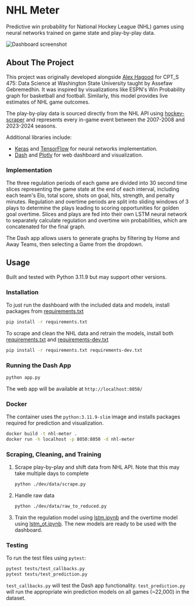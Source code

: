 # NHL Meter
Predictive win probability for National Hockey League (NHL) games using neural networks trained on game state and play-by-play data.

![Dashboard screenshot](./dashboard.png)

<!-- ABOUT THE PROJECT -->
## About The Project

This project was originally developed alongside [Alex Hagood](https://github.com/AlexHagood) for CPT_S 475: Data Science at Washington State University taught by Assefaw Gebremedhin.
It was inspired by visualizations like ESPN's Win Probability graph for basketball and football.
Similarly, this model provides live estimates of NHL game outcomes.

The play-by-play data is sourced directly from the NHL API using [hockey-scraper](https://github.com/HarryShomer/Hockey-Scraper) and represents every in-game event between the 2007-2008 and 2023-2024 seasons.

Additional libraries include:
- [Keras](https://keras.io/) and [TensorFlow](https://www.tensorflow.org/) for neural networks implementation.
- [Dash](https://dash.plotly.com/) and [Plotly](https://plotly.com/) for web dashboard and visualization.

### Implementation

The three regulation periods of each game are divided into 30 second time slices representing the game state at the end of each interval, including each team's Elo, total score, shots on goal, hits, strength, and penalty minutes.
Regulation and overtime periods are split into sliding windows of 3 plays to determine the plays leading to scoring opportunities for golden goal overtime.
Slices and plays are fed into their own LSTM neural network to separately calculate regulation and overtime win probabilities, which are concatenated for the final graph.

The Dash app allows users to generate graphs by filtering by Home and Away Teams, then selecting a Game from the dropdown.

<!-- USAGE -->
## Usage

Built and tested with Python 3.11.9 but may support other versions.

### Installation

To just run the dashboard with the included data and models, install packages from [requirements.txt](./requirements.txt)
```sh
pip install -r requirements.txt
```

To scrape and clean the NHL data and retrain the models, install both [requirements.txt](./requirements.txt) and [requirements-dev.txt](./requirements-dev.txt)
```sh
pip install -r requirements.txt requirements-dev.txt
```

### Running the Dash App

```sh
python app.py
```

The web app will be available at `http://localhost:8050/`

### Docker

The container uses the `python:3.11.9-slim` image and installs packages required for prediction and visualization.

```sh
docker build -t nhl-meter .
docker run -h localhost -p 8050:8050 -d nhl-meter
```

### Scraping, Cleaning, and Training

1. Scrape play-by-play and shift data from NHL API.
    Note that this may take multiple days to complete
    ```sh
    python ./dev/data/scrape.py
    ```
2. Handle raw data
    ```sh
    python ./dev/data/raw_to_reduced.py
    ```
3. Train the regulation model using [lstm.ipynb](./dev/lstm.ipynb) and the overtime model using [lstm_ot.ipynb](./dev/lstm_ot.ipynb).
    The new models are ready to be used with the dashboard.

### Testing

To run the test files using `pytest`:
```sh
pytest tests/test_callbacks.py
pytest tests/test_prediction.py
```

`test_callbacks.py` will test the Dash app functionality.
`test_prediction.py` will run the appropriate win prediction models on all games (~22,000) in the dataset.
